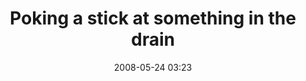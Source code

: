 ---
title: "Poking a stick at something in the drain"
picture: "/assets/camera-roll/2008/2008-05-24-poking-a-stick-at-something-in-the-drain/recon-2-025.jpg"
date: 2008-05-24 03:23
layout: picture
location:
  - Lake Phalen
thumbnail: "/assets/camera-roll/2008/2008-05-24-poking-a-stick-at-something-in-the-drain/recon-2-025-thumbnail.jpg"
tags:
  - Drain
  - Recon 2
  - Lake Phalen
  - Urban Exploration
  - Photograph
---